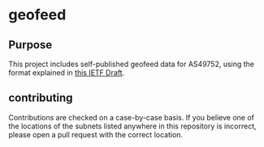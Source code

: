 # geofeed

## Purpose
This project includes self-published geofeed data for AS49752, using the format explained in [this IETF Draft](https://tools.ietf.org/pdf/draft-google-self-published-geofeeds-07.pdf).

## contributing

Contributions are checked on a case-by-case basis. If you believe one of the locations of the subnets listed anywhere in this repository is incorrect, please open a pull request with the correct location.
